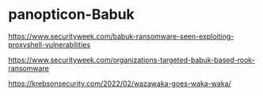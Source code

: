 # panopticon-Babuk

https://www.securityweek.com/babuk-ransomware-seen-exploiting-proxyshell-vulnerabilities

https://www.securityweek.com/organizations-targeted-babuk-based-rook-ransomware

https://krebsonsecurity.com/2022/02/wazawaka-goes-waka-waka/
